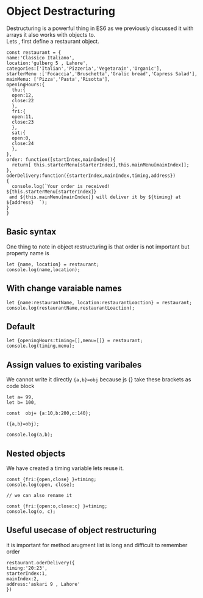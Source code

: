 # Object Destracturing

Destructuring is  a powerful thing in ES6 as we previously discussed it with arrays it  also works with objects to.\
Lets , first define a restaurant object.

```
const restaurant = {
name:'Classico Italiano',
location:'gulberg 5 , Lahore',
categories:['Italian','Pizzeria','Vegetarain','Organic'],
starterMenu :['Focaccia','Bruschetta','Gralic bread','Capress Salad'],
mainMenu: ['Pizza','Pasta','Risotta'],
openingHours:{
  thu:{
  open:12,
  close:22
  },
  fri:{
  open:11,
  close:23
  },
  sat:{
  open:0,
  close:24
  },
},
order: function([startIntex,mainIndex]){
  return[ this.starterMenu[starterIndex],this.mainMenu[mainIndex]];
},
oderDelivery:function({starterIndex,mainIndex,timing,address})
{
  console.log(`Your order is received! ${this.starterMenu[starterIndex]}
 and ${this.mainMenu[mainIndex]} will deliver it by ${timing} at ${address}  `);
}
}
```

## Basic syntax

One thing to note in object restructuring  is that order is not important but property name is 

```
let {name, location} = restaurant;
console.log(name,location);
```

## With change varaiable names

```
let {name:restaurantName, location:restaurantLoaction} = restaurant;
console.log(restaurantName,restaurantLoaction);
```

## Default

```
let {openingHours:timing=[],menu=[]} = restaurant;
console.log(timing,menu);
```

## Assign values to existing varibales

We cannot write it directly `{a,b}=obj` because js {} take these brackets as code block

```
let a= 99,
let b= 100,

const  obj= {a:10,b:200,c:140};

({a,b}=obj);

console.log(a,b);
```
## Nested objects
We have created a timing  variable  lets reuse it.

```
const {fri:{open,close} }=timing;
console.log(open, close);

// we can also rename it

const {fri:{open:o,close:c} }=timing;
console.log(o, c);

```
## Useful usecase of object restructuring 

it is important for method arugment list is long  and difficult to remember  order
```
restaurant.oderDelivery({
timing:'20:23',
starterIndex:1,
mainIndex:2,
address:'askari 9 , Lahore'
})
```
